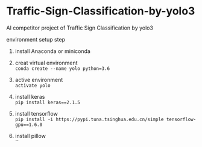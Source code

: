 # Traffic-Sign-Classification-by-yolo3
AI competitor project of Traffic Sign Classification by yolo3

environment setup step
1. install Anaconda or miniconda

2. creat virtual environment <br/>
`conda create --name yolo python=3.6`

3. active environment<br/>
`activate yolo`

4. install keras<br/>
`pip install keras==2.1.5`

5. install tensorflow<br/>
`pip install -i https://pypi.tuna.tsinghua.edu.cn/simple tensorflow-gpu==1.6.0`

6. install pillow<br/>
``
